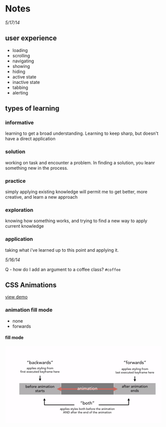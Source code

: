 # Notes


_5/17/14_

## user experience
- loading
- scrolling
- navigating
- showing
- hiding
- active state
- inactive state
- tabbing
- alerting

## types of learning
### informative
learning to get a broad understanding. Learning to keep sharp, but doesn't have a direct application

### solution
working on task and encounter a problem. In finding a solution, you leanr something new in the process.

### practice
simply applying existing knowledge will permit me to get better, more creative, and learn a new approach

### exploration
knowing how something works, and trying to find a new way to apply current knowledge

### application
taking what i've learned up to this point and applying it.


_5/16/14_

Q - how do I add an argument to a coffee class? `#coffee`

## CSS Animations
[view demo](animations.html)

### animation fill mode
- none
- forwards
#### fill mode
![](images/fill-mode.png)
